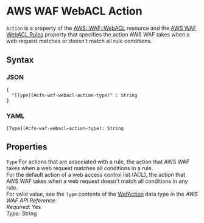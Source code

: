 # AWS WAF WebACL Action<a name="aws-properties-waf-webacl-action"></a>

`Action` is a property of the [AWS::WAF::WebACL](aws-resource-waf-webacl.md) resource and the [AWS WAF WebACL Rules](aws-properties-waf-webacl-rules.md) property that specifies the action AWS WAF takes when a web request matches or doesn't match all rule conditions\.

## Syntax<a name="w3ab2c21c14e2032b5"></a>

### JSON<a name="aws-properties-waf-webacl-action-syntax.json"></a>

```
{
  "[Type](#cfn-waf-webacl-action-type)" : String
}
```

### YAML<a name="aws-properties-waf-webacl-action-syntax.yaml"></a>

```
[Type](#cfn-waf-webacl-action-type): String
```

## Properties<a name="w3ab2c21c14e2032b7"></a>

`Type`  <a name="cfn-waf-webacl-action-type"></a>
For actions that are associated with a rule, the action that AWS WAF takes when a web request matches all conditions in a rule\.  
For the default action of a web access control list \(ACL\), the action that AWS WAF takes when a web request doesn't match all conditions in any rule\.  
For valid value, see the `Type` contents of the [WafAction](http://docs.aws.amazon.com/waf/latest/APIReference/API_WafAction.html) data type in the *AWS WAF API Reference*\.  
*Required*: Yes  
*Type*: String